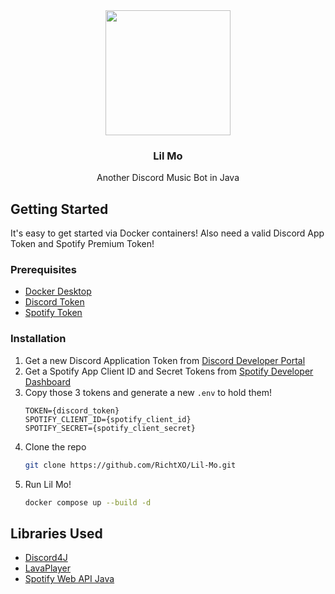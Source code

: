 <div align="center">
  <img src=https://github.com/RichtXO/Lil-Mo/assets/22281588/0dd25da7-b9a1-4cce-8935-ca9e1e696a09 style="width:200px;">
  <h3 align="center">Lil Mo</h3>
  Another Discord Music Bot in Java

</div>


## Getting Started
It's easy to get started via Docker containers! Also need a valid Discord App Token and Spotify Premium Token!

### Prerequisites
* [Docker Desktop](https://www.docker.com/products/docker-desktop/)
* [Discord Token](https://discord.com/developers/)
* [Spotify Token](https://developer.spotify.com/)

### Installation
1. Get a new Discord Application Token from [Discord Developer Portal](https://discord.com/developers/)
2. Get a Spotify App Client ID and Secret Tokens from [Spotify Developer Dashboard](https://developer.spotify.com/)
3. Copy those 3 tokens and generate a new `.env` to hold them!
   ```shell
   TOKEN={discord_token}
   SPOTIFY_CLIENT_ID={spotify_client_id}
   SPOTIFY_SECRET={spotify_client_secret}
   ```
4. Clone the repo
   ```sh
   git clone https://github.com/RichtXO/Lil-Mo.git
   ```
5. Run Lil Mo!
   ```sh
   docker compose up --build -d
   ```


## Libraries Used
* [Discord4J](https://github.com/Discord4J/Discord4J)
* [LavaPlayer](https://github.com/lavalink-devs/lavaplayer)
* [Spotify Web API Java](https://github.com/spotify-web-api-java/spotify-web-api-java)

